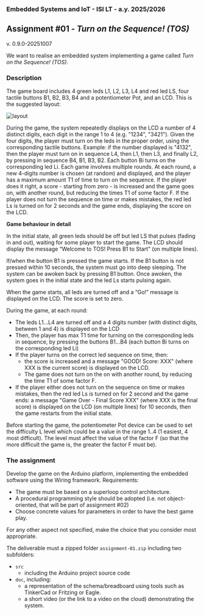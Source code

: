 ### Embedded Systems and IoT  - ISI LT - a.y. 2025/2026

## Assignment #01 - *Turn on the Sequence! (TOS)* 

v. 0.9.0-20251007
 
We want to realise an embedded system implementing a game called *Turn on the Sequence! (TOS)*. 

### Description 

The game board includes 4 green leds L1, L2, L3, L4 and red led LS, four tactile buttons B1, B2, B3, B4 and a potentiometer Pot, and an LCD. This is the suggested  layout:


![layout](https://github.com/pslab-unibo/esiot-2025-2026/tree/master/docs/images/assignment-01-sketch.png)

During the game, the system repeatedly displays on the LCD a number of 4 distinct digits, each digit in the range 1 to 4 (e.g. "1234", "3421"). Given the four digits, the player must turn on the leds in the proper order, using the corresponding tactile buttons. Example: if the number displayed is "4132", then the player must turn on in sequence L4, then L1, then L3, and finally L2, by pressing in sequence B4, B1, B3, B2. Each button Bi turns on the corresponding led Li. Each game involves multiple rounds. At each round, a new 4-digits number is chosen (at random) and displayed, and the player has a maximum amount T1 of time to turn on the sequence. If the player does it right, a score - starting from zero - is increased and the game goes on, with another round, but  reducing the times T1 of some factor F.  If the player does not turn the sequence on time or makes mistakes, the red led Ls is turned on for 2 seconds and the game ends, displaying the score on the LCD. 

**Game behaviour in detail**

In the initial state, all green leds should be off but led LS that pulses (fading in and out), waiting for some player to start the game. The LCD should display the message   “Welcome to TOS! Press B1 to Start” (on multiple lines).

If/when the button B1 is pressed the game starts.  If the B1 button is not pressed within 10 seconds, the system must go into deep sleeping. The system can be awoken back  by pressing B1 button. Once awoken, the system goes in the initial state and the led Ls starts pulsing again. 

When the game starts, all leds are turned off and a “Go!” message is displayed on the LCD. The score is set to zero.

During the game, at each round:
- The leds L1…L4 are turned off and a 4 digits number (with distinct digits, between 1 and 4) is displayed on the LCD
- Then, the player has max T1 time for turning on the corresponding leds in sequence, by pressing the buttons B1…B4 (each button Bi turns on the corresponding led Li)
- If the player turns on the correct led sequence on time, then:
  - the score is increased and a message "GOOD! Score: XXX" (where XXX is the current score) is displayed on the LCD. 
  - The game does not turn on the on with another round, by reducing the time T1 of some factor F.  
- If the player either does not turn on the sequence on time or makes mistakes, then the red led Ls  is turned on for 2 second and the game ends: a message "Game Over - Final Score XXX" (where XXX is the final score) is displayed on the LCD (on multiple lines) for 10 seconds, then the game restarts from the initial state.

Before starting the game, the potentiometer Pot device can be used to set the difficulty L level  which could be a value in the range 1..4 (1 easiest, 4 most difficult). The level must affect the value of the factor F (so that the more difficult the game is, the greater the factor F must be). 



### The assignment

Develop the game on the Arduino platform, implementing the embedded software using the Wiring framework. Requirements:
- The game must be based on a superloop control architecture.
- A procedural programming style should be adopted  (i.e. not object-oriented, that will be part of assignment #02) 
- Choose concrete values for parameters in order to have the best game play. 

For any other aspect not specified, make the choice that you consider most appropriate.

The deliverable must a zipped folder `assignment-01.zip` including two subfolders:
- `src` 
  - including the Arduino project source code
- `doc`, including:
  - a representation of the schema/breadboard using tools such as   TinkerCad or Fritzing or Eagle. 
  - a short video (or the link to a video on the cloud) demonstrating the system.


